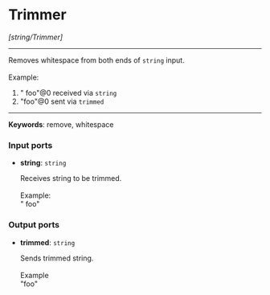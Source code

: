 # Trimmer

_[string/Trimmer]_

---

Removes whitespace from both ends of  `string` input.<br>
<br>
Example:<br>
1. "  foo"@0 received via `string`<br>
2. "foo"@0 sent via `trimmed`<br>

---

__Keywords__: remove, whitespace

### Input ports

* __string__: ` string `


    Receives string to be trimmed.<br>
    <br>
    Example:<br>
    "  foo"<br>

### Output ports

* __trimmed__: ` string `


    Sends trimmed string.<br>
    <br>
    Example<br>
    "foo"<br>

